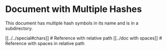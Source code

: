 # Document with Multiple Hashes

This document has multiple hash symbols in its name and is in a subdirectory.

[[../../special#chars]]  # Reference with relative path
[[../doc with spaces]]  # Reference with spaces in relative path 